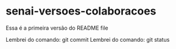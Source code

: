 # senai-versoes-colaboracoes

Essa é a primeira versão do README file

Lembrei do comando: git commit
Lembrei do comando: git status

